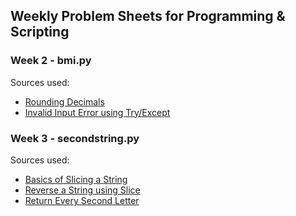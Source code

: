 ## Weekly Problem Sheets for Programming & Scripting

### Week 2 - bmi.py
Sources used:
- [Rounding Decimals](https://stackoverflow.com/questions/20457038/how-to-round-to-2-decimals-with-python) 
- [Invalid Input Error using Try/Except](https://docs.python.org/3/tutorial/errors.html)

### Week 3 - secondstring.py
Sources used: 
- [Basics of Slicing a String](https://www.w3schools.com/python/python_strings_slicing.asp)
- [Reverse a String using Slice](https://www.w3schools.com/python/python_howto_reverse_string.asp)
- [Return Every Second Letter](https://stackoverflow.com/questions/20847205/program-to-extract-every-alternate-letters-from-a-string-in-python)